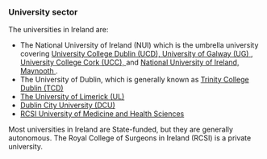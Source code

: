 ###  University sector

The universities in Ireland are:

  * The National University of Ireland (NUI) which is the umbrella university covering [ University College Dublin (UCD), ](http://www.ucd.ie/) [ University of Galway (UG) ](http://www.nuigalway.ie/) , [ University College Cork (UCC), ](http://www.ucc.ie/en/) and [ National University of Ireland, Maynooth ](http://www.maynoothuniversity.ie/) . 
  * The University of Dublin, which is generally known as [ Trinity College Dublin (TCD) ](http://www.tcd.ie/)
  * [ The University of Limerick (UL) ](http://www.ul.ie/)
  * [ Dublin City University (DCU) ](http://www.dcu.ie/)
  * [ RCSI University of Medicine and Health Sciences ](https://www.rcsi.com/dublin/)

Most universities in Ireland are State-funded, but they are generally
autonomous. The Royal College of Surgeons in Ireland (RCSI) is a private
university.

